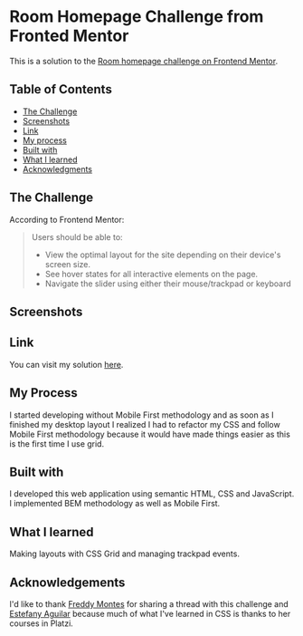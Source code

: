 #  Room Homepage Challenge from Fronted Mentor

This is a solution to the [Room homepage challenge on Frontend Mentor](https://www.frontendmentor.io/challenges/room-homepage-BtdBY_ENq).

##  Table of Contents

 -  [The Challenge](#the-challenge)
 -  [Screenshots](#screenshots)
 -  [Link](#link)
 -  [My process](#my-process)
 -  [Built with](#built-with)
 -  [What I learned](#what-i-learned)
 -  [Acknowledgments](#acknowledgements)

##  The Challenge

According to Frontend Mentor:

>Users should be able to: 
>- View the optimal layout for the site depending on their device's screen size. 
>- See hover states for all interactive elements on the page. 
>- Navigate the slider using either their mouse/trackpad or keyboard


##  Screenshots


##  Link

You can visit my solution [here](https://yanurd.github.io/room-homepage/).
 
 
##  My Process

I started developing without Mobile First methodology and as soon as I finished my desktop layout I realized I had to refactor my CSS and follow Mobile First methodology because it would have made things easier as this is the first time I use grid.


## Built with

I developed this web application using semantic HTML, CSS and JavaScript. I implemented BEM methodology as well as Mobile First.


## What I learned

Making layouts with CSS Grid and managing trackpad events.


##  Acknowledgements

I'd like to thank [Freddy Montes](https://twitter.com/fmontes) for sharing a thread with this challenge and [Estefany Aguilar](https://twitter.com/teffcode) because much of what I've learned in CSS is thanks to her courses in Platzi.

